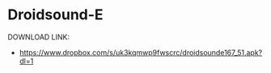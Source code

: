 Droidsound-E 
============
DOWNLOAD LINK:
* https://www.dropbox.com/s/uk3kqmwp9fwscrc/droidsounde167_51.apk?dl=1
